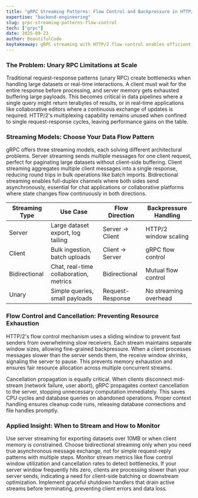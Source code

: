 ```yaml
---
title: "gRPC Streaming Patterns: Flow Control and Backpressure in HTTP/2"
expertise: "backend-engineering"
slug: grpc-streaming-patterns-flow-control
tech: ["grpc"]
date: 2025-09-23
author: BeautifulCode
keytakeaway: gRPC streaming with HTTP/2 flow control enables efficient, scalable communication by preventing resource exhaustion and adapting to client processing speed through automatic backpressure mechanisms.
---
```


### The Problem: Unary RPC Limitations at Scale

Traditional request-response patterns (unary RPC) create bottlenecks when handling large datasets or real-time interactions. A client must wait for the entire response before processing, and server memory gets exhausted buffering large payloads. This becomes critical in data pipelines where a single query might return terabytes of results, or in real-time applications like collaborative editors where a continuous exchange of updates is required. HTTP/2's multiplexing capability remains unused when confined to single request-response cycles, leaving performance gains on the table.

### Streaming Models: Choose Your Data Flow Pattern

gRPC offers three streaming models, each solving different architectural problems. Server streaming sends multiple messages for one client request, perfect for paginating large datasets without client-side buffering. Client streaming aggregates multiple client messages into a single response, reducing round trips in bulk operations like batch imports. Bidirectional streaming enables full-duplex channels where both sides send asynchronously, essential for chat applications or collaborative platforms where state changes flow continuously in both directions.

| Streaming Type | Use Case | Flow Direction | Backpressure Handling |
|---|---|---|---|
| Server | Large dataset export, log tailing | Server → Client | HTTP/2 window scaling |
| Client | Bulk ingestion, batch uploads | Client → Server | gRPC flow control |
| Bidirectional | Chat, real-time collaboration, metrics | Bidirectional | Mutual flow control |
| Unary | Simple queries, small payloads | Request-Response | No streaming overhead |

### Flow Control and Cancellation: Preventing Resource Exhaustion

HTTP/2's flow control mechanism uses a sliding window to prevent fast senders from overwhelming slow receivers. Each stream maintains separate window sizes, allowing fine-grained backpressure. When a client processes messages slower than the server sends them, the receive window shrinks, signaling the server to pause. This prevents memory exhaustion and ensures fair resource allocation across multiple concurrent streams.

Cancellation propagation is equally critical. When clients disconnect mid-stream (network failure, user abort), gRPC propagates context cancellation to the server, stopping unnecessary computation immediately. This saves CPU cycles and database queries on abandoned operations. Proper context handling ensures cleanup code runs, releasing database connections and file handles promptly.

### Applied Insight: When to Stream and How to Monitor

Use server streaming for exporting datasets over 10MB or when client memory is constrained. Choose bidirectional streaming only when you need true asynchronous message exchange, not for simple request-reply patterns with multiple steps. Monitor stream metrics like flow control window utilization and cancellation rates to detect bottlenecks. If your server window frequently hits zero, clients are processing slower than your server sends, indicating a need for client-side batching or downstream optimization. Implement graceful shutdown handlers that drain active streams before terminating, preventing client errors and data loss.